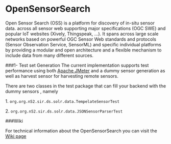OpenSensorSearch
================

Open Sensor Search (OSS) is a platform for discovery of in-situ sensor data. across all sensor web supporting major specifications (OGC SWE) and popular IoT websites (Xively, Thingspeak, ...). It spans across large scale networks based on powerful OGC Sensor Web standards and protocols (Sensor Observation Service, SensorML) and specific individual platforms by providing a modular and open architecture and a flexible mechanism to include data from many different sources.

###1- Test set Generation
The current implementation supports test performance using both [Apache JMeter](http://jmeter.apache.org) and a dummy sensor generation as well as harvest sensor for harvesting remote sensors.
<p>There are two classes in the test package that can fill your backend with the dummy sensors , namely
<p>1. <code>org.org.n52.sir.ds.solr.data.TempelateSensorTest</code>
<p>2. <code>org.org.n52.sir.ds.solr.data.JSONSensorParserTest</code>

###Wiki

For technical information about the OpenSensorSearch you can visit the [Wiki page](https://wiki.52north.org/bin/view/SensorWeb/OpenSensorSearch)
